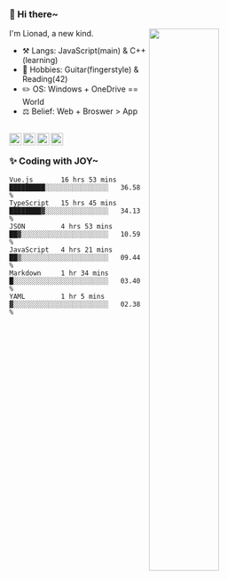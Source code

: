 ### 👋 Hi there~

[<img align="right" width="50%" src="https://github-readme-stats.vercel.app/api?username=Lionad-Morotar&show_icons=true">](https://metrics.lecoq.io/Lionad-Morotar?template=classic)

I'm Lionad, a new kind.

- ⚒️ Langs: JavaScript(main) & C++(learning)
- 🎨 Hobbies: Guitar(fingerstyle) & Reading(42)
- ✏️ OS: Windows + OneDrive == World
- ⚖️ Belief: Web + Broswer > App

<br />

<a href="https://www.lionad.art">
  <img align="left" alt="lionad-art" width="22px" src="https://cdn.jsdelivr.net/npm/simple-icons@3.1.0/icons/wordpress.svg" />
</a>
<a href="#1806234223">
  <img align="left" alt="1806234223" width="22px" src="https://cdn.jsdelivr.net/npm/simple-icons@3.1.0/icons/tencentqq.svg" />
</a>
<a href="https://www.zhihu.com/people/Lionad">
  <img align="left" alt="132yse" width="22px" src="https://cdn.jsdelivr.net/npm/simple-icons@3.1.0/icons/zhihu.svg" />
</a>
<a href="https://github.com/Lionad-Morotar">
  <img align="left" alt="yisar" width="22px" src="https://cdn.jsdelivr.net/npm/simple-icons@3.1.0/icons/github.svg" />
</a>

<br />

### ✨ Coding with JOY~

<!--START_SECTION:waka-->

```text
Vue.js       16 hrs 53 mins  █████████░░░░░░░░░░░░░░░░   36.58 %
TypeScript   15 hrs 45 mins  ████████▓░░░░░░░░░░░░░░░░   34.13 %
JSON         4 hrs 53 mins   ██▓░░░░░░░░░░░░░░░░░░░░░░   10.59 %
JavaScript   4 hrs 21 mins   ██▒░░░░░░░░░░░░░░░░░░░░░░   09.44 %
Markdown     1 hr 34 mins    █░░░░░░░░░░░░░░░░░░░░░░░░   03.40 %
YAML         1 hr 5 mins     ▓░░░░░░░░░░░░░░░░░░░░░░░░   02.38 %
```

<!--END_SECTION:waka-->
